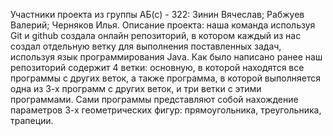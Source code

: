 Участники проекта из группы АБ(с) - 322:
Зинин Вячеслав;
Рабжуев Валерий;
Черняков Илья.
Описание проекта: наша команда используя Git и github создала онлайн репозиторий, в котором каждый из нас создал отдельную ветку для выполнения поставленных задач, используя язык программирования Java. Как было написано ранее наш репозиторий содержит 4 ветки: основную, в которой находятся все программы с других веток, а также программа, в которой выполняется одна из 3-х программ с других веток, и три ветки с этими программами. Сами программы представляют собой нахождение параметров 3-х геометрических фигур: прямоугольника, треугольника, трапеции.

